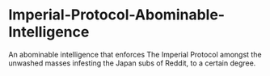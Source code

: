 # Imperial-Protocol-Abominable-Intelligence
An abominable intelligence that enforces The Imperial Protocol amongst the unwashed masses infesting the Japan subs of Reddit, to a certain degree.
